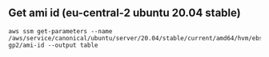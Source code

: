 ## Get ami id (eu-central-2 ubuntu 20.04 stable)
```
aws ssm get-parameters --name /aws/service/canonical/ubuntu/server/20.04/stable/current/amd64/hvm/ebs-gp2/ami-id --output table
```

